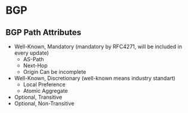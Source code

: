  # BGP
## BGP Path Attributes
* Well-Known, Mandatory (mandatory by RFC4271, will be included in every update)  
   * AS-Path
   * Next-Hop
   * Origin
Can be incomplete
* Well-Known, Discretionary (well-known means industry standart)
   * Local Preference
   * Atomic Aggregate
* Optional, Transitive
* Optional, Non-Transitive
